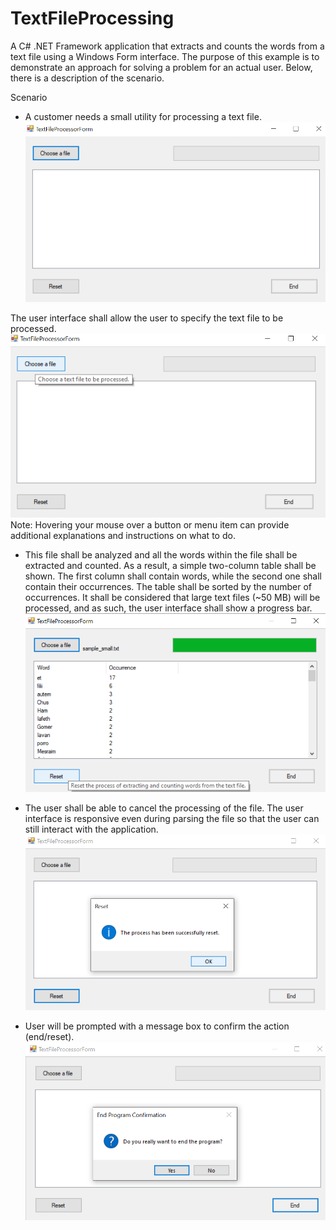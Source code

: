 # TextFileProcessing
A C# .NET Framework application that extracts and counts the words from a text file using a Windows Form interface.
The purpose of this example is to demonstrate an approach for solving a problem for an actual user.
Below, there is a description of the scenario.


Scenario

-	A customer needs a small utility for processing a text file.
![LAYOUT](images/layout.png)

The user interface shall allow the user to specify the text file to be processed.
![CHOOSE_FILE](images/choose_file.png)
Note: Hovering your mouse over a button or menu item can provide additional explanations and instructions on what to do.

-	This file shall be analyzed and all the words within the file shall be extracted and counted.
As a result, a simple two-column table shall be shown.
The first column shall contain words, while the second one shall contain their occurrences.
The table shall be sorted by the number of occurrences.
It shall be considered that large text files (~50 MB) will be processed, and as such, the user interface shall show a progress bar.
![PROCESS](images/process.png)

-	The user shall be able to cancel the processing of the file.
The user interface is responsive even during parsing the file so that the user can still interact with the application.
![RESET](images/reset.png)

-  User will be prompted with a message box to confirm the action (end/reset).
![END](images/end.png)

